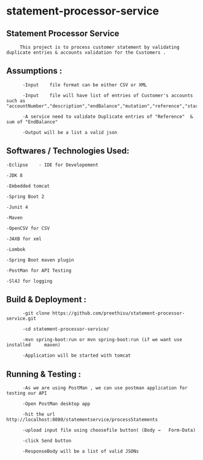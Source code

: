 # statement-processor-service
## Statement Processor Service
         This project is to process customer statement by validating duplicate entries & accounts validation for the Customers .
## Assumptions :
          -Input 	file format can be either CSV or XML
 	
          -Input 	file will have list of entries of Customer's accounts such as 	"accountNumber","description","endBalance","mutation","reference","startBalance"
 	
          -A service need to validate Duplicate entries of "Reference" 	& sum of "EndBalance"
 	
          -Output will be a list a valid json

## Softwares / Technologies Used:
	-Eclipse 	- IDE for Developement
 	
	-JDK 8
 	
	-Embedded tomcat
 	
	-Spring Boot 2
 	
	-Junit 4
 	
	-Maven
 	
	-OpenCSV for CSV
 	
	-JAXB for xml
 	
	-Lombok
 	
	-Spring Boot maven plugin
 	
	-PostMan for API Testing
 	
	-Sl4J for logging 	


## Build & Deployment :
          -git clone https://github.com/preethisu/statement-processor-service.git
 	
          -cd statement-processor-service/
 	
          -mvn spring-boot:run or mvn spring-boot:run (if we want use installed 	maven)
          
          -Application will be started with tomcat 


## Running & Testing :
          -As we are using PostMan , we can use postman application for testing our API
          
          -Open PostMan desktop app
          
          -hit the url http://localhost:8080/statementservice/processStatements	
          
          -upload input file using choosefile button( (Body → 	Form-Data)
          
          -click Send button
          
          -ResponseBody will be a list of valid JSONs






